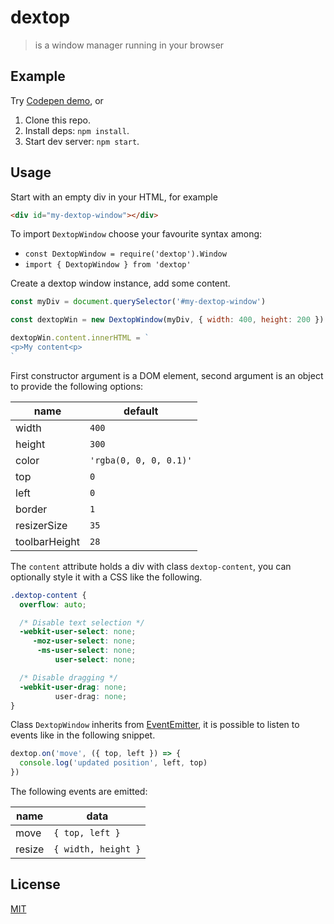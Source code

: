 # dextop

> is a window manager running in your browser

## Example

Try [Codepen demo](https://codepen.io/fibo/full/xPomej/), or

1. Clone this repo.
2. Install deps: `npm install`.
3. Start dev server: `npm start`.

## Usage

Start with an empty div in your HTML, for example

```html
<div id="my-dextop-window"></div>
```

To import `DextopWindow` choose your favourite syntax among:

* `const DextopWindow = require('dextop').Window`
* `import { DextopWindow } from 'dextop'`

Create a dextop window instance, add some content.

```javascript
const myDiv = document.querySelector('#my-dextop-window')

const dextopWin = new DextopWindow(myDiv, { width: 400, height: 200 })

dextopWin.content.innerHTML = `
<p>My content<p>
`
```

First constructor argument is a DOM element, second argument is an object to provide the following options:

| name          | default                |
|---------------|------------------------|
| width         | `400`                  |
| height        | `300`                  |
| color         | `'rgba(0, 0, 0, 0.1)'` |
| top           | `0`                    |
| left          | `0`                    |
| border        | `1`                    |
| resizerSize   | `35`                   |
| toolbarHeight | `28`                   |


The `content` attribute holds a div with class `dextop-content`, you can optionally
style it with a CSS like the following.

```css
.dextop-content {
  overflow: auto;

  /* Disable text selection */
  -webkit-user-select: none;
     -moz-user-select: none;
      -ms-user-select: none;
          user-select: none;

  /* Disable dragging */
  -webkit-user-drag: none;
          user-drag: none;
}
```

Class `DextopWindow` inherits from [EventEmitter](https://www.npmjs.com/package/events), it is possible to
listen to events like in the following snippet.

```javascript
dextop.on('move', ({ top, left }) => {
  console.log('updated position', left, top)
})
```

The following events are emitted:

| name   | data                |
|--------|---------------------|
| move   | `{ top, left }`     |
| resize | `{ width, height }` |

## License 

[MIT](http://g14n.info/mit-license/)

